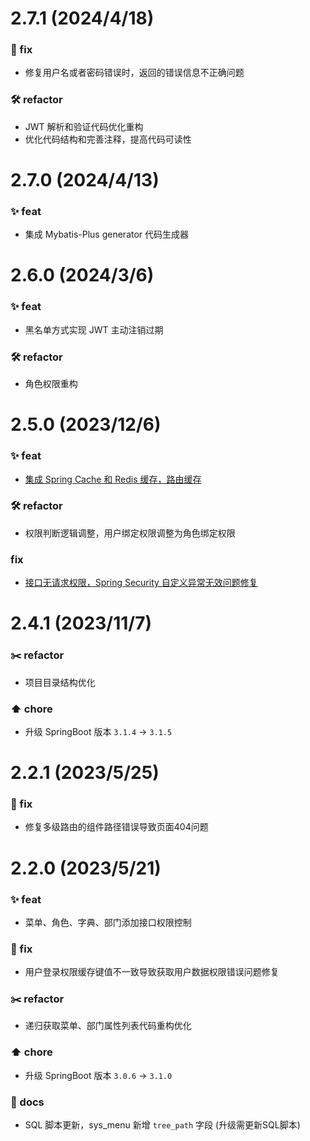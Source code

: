 # 2.7.1 (2024/4/18)
### 🐛 fix
- 修复用户名或者密码错误时，返回的错误信息不正确问题
### 🛠️ refactor
- JWT 解析和验证代码优化重构
- 优化代码结构和完善注释，提高代码可读性

# 2.7.0 (2024/4/13)
### ✨ feat
- 集成 Mybatis-Plus generator 代码生成器

# 2.6.0 (2024/3/6)

### ✨ feat
- 黑名单方式实现 JWT 主动注销过期
### 🛠️ refactor
- 角色权限重构


# 2.5.0 (2023/12/6)
### ✨ feat
- [集成 Spring Cache 和 Redis 缓存，路由缓存](https://blog.csdn.net/u013737132/article/details/134789862)
### 🛠️ refactor
- 权限判断逻辑调整，用户绑定权限调整为角色绑定权限
### fix
- [接口无请求权限，Spring Security 自定义异常无效问题修复](https://meeleet.blog.csdn.net/article/details/134718249)


# 2.4.1 (2023/11/7)
### ✂️ refactor
- 项目目录结构优化
### ⬆️ chore
- 升级 SpringBoot 版本 `3.1.4` → `3.1.5`


# 2.2.1 (2023/5/25)

### 🐛 fix

- 修复多级路由的组件路径错误导致页面404问题

# 2.2.0 (2023/5/21)

### ✨ feat
- 菜单、角色、字典、部门添加接口权限控制

### 🐛 fix

- 用户登录权限缓存键值不一致导致获取用户数据权限错误问题修复

### ✂️ refactor

- 递归获取菜单、部门属性列表代码重构优化

### ⬆️ chore
- 升级 SpringBoot 版本 `3.0.6` → `3.1.0`

### 📝 docs
- SQL 脚本更新，sys_menu 新增 `tree_path` 字段  (升级需更新SQL脚本)

